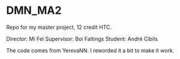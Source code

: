 # DMN_MA2
Repo for my master project, 12 credit HTC.

Director: Mi Fei
Supervisor: Boi Faltings
Student: André Cibils

The code comes from YerevaNN. I reworded it a bit to make it work.


